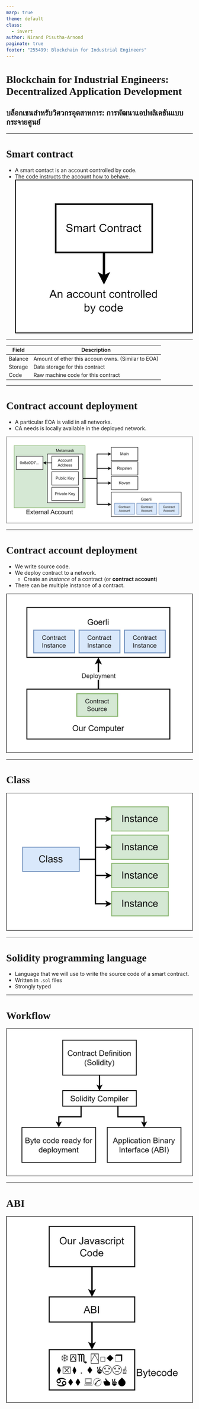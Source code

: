 ```yaml
---
marp: true
theme: default
class:
  - invert
author: Nirand Pisutha-Arnond
paginate: true
footer: "255499: Blockchain for Industrial Engineers"
---
```


<style>
@import url('https://fonts.googleapis.com/css2?family=Prompt:ital,wght@0,100;0,300;0,400;0,700;1,100;1,300;1,400;1,700&display=swap');

    :root {
    font-family: Prompt;
    --hl-color: #D57E7E;
}
h1 {
  font-family: Prompt
}
</style>

# Blockchain for Industrial Engineers: Decentralized Application Development

## บล็อกเชนสำหรับวิศวกรอุตสาหการ: การพัฒนาแอปพลิเคชันแบบกระจายศูนย์

---

# Smart contract

- A smart contact is an account controlled by code.
- The code instructs the account how to behave.
  ![bg contain right:50%](./img/sc.jpg)

---

| Field   | Description                                        |
| ------- | -------------------------------------------------- |
| Balance | Amount of ether this accoun owns. (Similar to EOA) |
| Storage | Data storage for this contract                     |
| Code    | Raw machine code for this contract                 |

---

# Contract account deployment

- A particular EOA is valid in all networks.
- CA needs is locally available in the deployed network.

![bg contain right:50%](./img/sc3.jpg)

---

# Contract account deployment

- We write source code.
- We deploy contract to a network.
  - Create an _instance_ of a contract (or **contract account**)
- There can be multiple instance of a contract.

![bg contain right:50%](./img/sc4.jpg)

---

# Class

![width:600](./img/class.jpg)

---

# Solidity programming language

- Language that we will use to write the source code of a smart contract.
- Written in `.sol` files
- Strongly typed

---

# Workflow

![width:600](./img/solidity1.jpg)

---

# ABI

![width:400](./img/solidity2.jpg)
